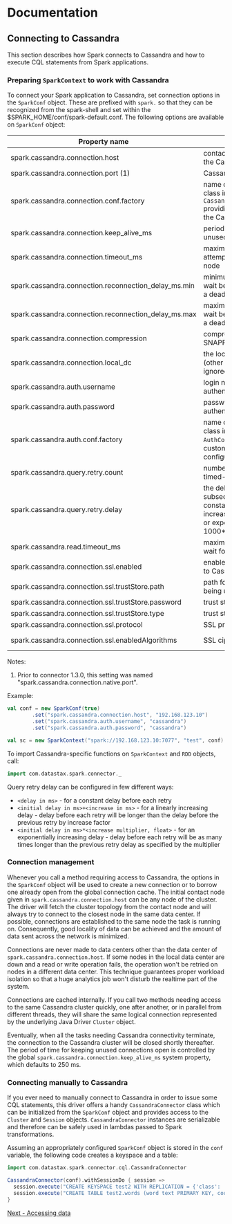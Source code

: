 # Documentation

## Connecting to Cassandra 
This section describes how Spark connects to Cassandra and 
how to execute CQL statements from Spark applications.

### Preparing `SparkContext` to work with Cassandra

To connect your Spark application to Cassandra, set connection options in the 
`SparkConf` object. These are prefixed with `spark.` so that they can be recognized
from the spark-shell and set within the $SPARK_HOME/conf/spark-default.conf.
The following options are available on `SparkConf` object:

Property name                                        | Description                                                       | Default value
-----------------------------------------------------|-------------------------------------------------------------------|--------------------
spark.cassandra.connection.host                      | contact point to connect to the Cassandra cluster                 | address of the Spark master host
spark.cassandra.connection.port (1)                  | Cassandra native port                                             | 9042
spark.cassandra.connection.conf.factory              | name of a Scala module or class implementing `CassandraConnectionFactory` providing connections to the Cassandra cluster | `com.datastax.spark.connector.cql.DefaultConnectionFactory`
spark.cassandra.connection.keep_alive_ms             | period of time to keep unused connections open                    | 250 ms
spark.cassandra.connection.timeout_ms                | maximum period of time to attempt connecting to a node            | 5000 ms
spark.cassandra.connection.reconnection_delay_ms.min | minimum period of time to wait before reconnecting to a dead node | 1000 ms
spark.cassandra.connection.reconnection_delay_ms.max | maximum period of time to wait before reconnecting to a dead node | 60000 ms
spark.cassandra.connection.compression               | compression to use (LZ4, SNAPPY or NONE)                          | NONE 
spark.cassandra.connection.local_dc                  | the local DC to connect to (other nodes will be ignored)          | None
spark.cassandra.auth.username                        | login name for password authentication                            |
spark.cassandra.auth.password                        | password for password authentication                              |
spark.cassandra.auth.conf.factory                    | name of a Scala module or class implementing `AuthConfFactory` providing custom authentication configuration | `com.datastax.spark.connector.cql.DefaultAuthConfFactory`
spark.cassandra.query.retry.count                    | number of times to retry a timed-out query                        | 10
spark.cassandra.query.retry.delay                    | the delay between subsequent retries (can be constant, like 1000; linearly increasing, like 1000+100; or exponential, like 1000\*2) | 4000\*1.5
spark.cassandra.read.timeout_ms                      | maximum period of time to wait for a read to return               | 120000 ms
spark.cassandra.connection.ssl.enabled               | enable secure connection to Cassandra cluster                     | false
spark.cassandra.connection.ssl.trustStore.path       | path for the trust store being used                               | None
spark.cassandra.connection.ssl.trustStore.password   | trust store password                                              | None
spark.cassandra.connection.ssl.trustStore.type       | trust store type                                                  | JKS
spark.cassandra.connection.ssl.protocol              | SSL protocol                                                      | TLS
spark.cassandra.connection.ssl.enabledAlgorithms     | SSL cipher suites                                                 | TLS_RSA_WITH_AES_128_CBC_SHA, TLS_RSA_WITH_AES_256_CBC_SHA

Notes:

1. Prior to connector 1.3.0, this setting was named "spark.cassandra.connection.native.port".

Example:

```scala
val conf = new SparkConf(true)
        .set("spark.cassandra.connection.host", "192.168.123.10")
        .set("spark.cassandra.auth.username", "cassandra")            
        .set("spark.cassandra.auth.password", "cassandra")

val sc = new SparkContext("spark://192.168.123.10:7077", "test", conf)
```

To import Cassandra-specific functions on `SparkContext` and `RDD` objects, call:

```scala
import com.datastax.spark.connector._                                    
```

Query retry delay can be configured in few different ways:
* `<delay in ms>` - for a constant delay before each retry
* `<initial delay in ms>+<increase in ms>` - for a linearly increasing delay - delay before each retry
  will be longer than the delay before the previous retry by increase factor
* `<initial delay in ms>*<increase multiplier, float>` - for an exponentially increasing delay - delay 
  before each retry will be as many times longer than the previous retry delay as specified 
  by the multiplier

### Connection management

Whenever you call a method requiring access to Cassandra, the options in the `SparkConf` object will be used
to create a new connection or to borrow one already open from the global connection cache. 
The initial contact node given in
`spark.cassandra.connection.host` can be any node of the cluster. The driver will fetch the cluster topology from 
the contact node and will always try to connect to the closest node in the same data center. If possible, 
connections are established to the same node the task is running on. Consequently, good locality of data can be achieved and the amount 
of data sent across the network is minimized. 

Connections are never made to data centers other than the data center of `spark.cassandra.connection.host`.
If some nodes in the local data center are down and a read or write operation fails, the operation won't be retried on nodes in
a different data center. This technique guarantees proper workload isolation so that a huge analytics job won't disturb
the realtime part of the system.

Connections are cached internally. If you call two methods needing access to the same Cassandra cluster 
quickly, one after another, or in parallel from different threads, they will share the same logical connection 
represented by the underlying Java Driver `Cluster` object.  

Eventually, when all the tasks needing Cassandra connectivity terminate,
the connection to the Cassandra cluster will be closed shortly thereafter. The period of time for keeping unused connections
open is controlled by the global `spark.cassandra.connection.keep_alive_ms` system property, which defaults to 250 ms. 


### Connecting manually to Cassandra

If you ever need to manually connect to Cassandra in order to issue some CQL statements, 
this driver offers a handy `CassandraConnector` class which can be initialized from the `SparkConf` object
and provides access to the `Cluster` and `Session` objects. `CassandraConnector` instances are serializable
and therefore can be safely used in lambdas passed to Spark transformations.

Assuming an appropriately configured `SparkConf` object is stored in the `conf` variable, the following
code creates a keyspace and a table:

```scala
import com.datastax.spark.connector.cql.CassandraConnector

CassandraConnector(conf).withSessionDo { session =>
  session.execute("CREATE KEYSPACE test2 WITH REPLICATION = {'class': 'SimpleStrategy', 'replication_factor': 1 }")
  session.execute("CREATE TABLE test2.words (word text PRIMARY KEY, count int)")
}
```

[Next - Accessing data](2_loading.md)                                        

